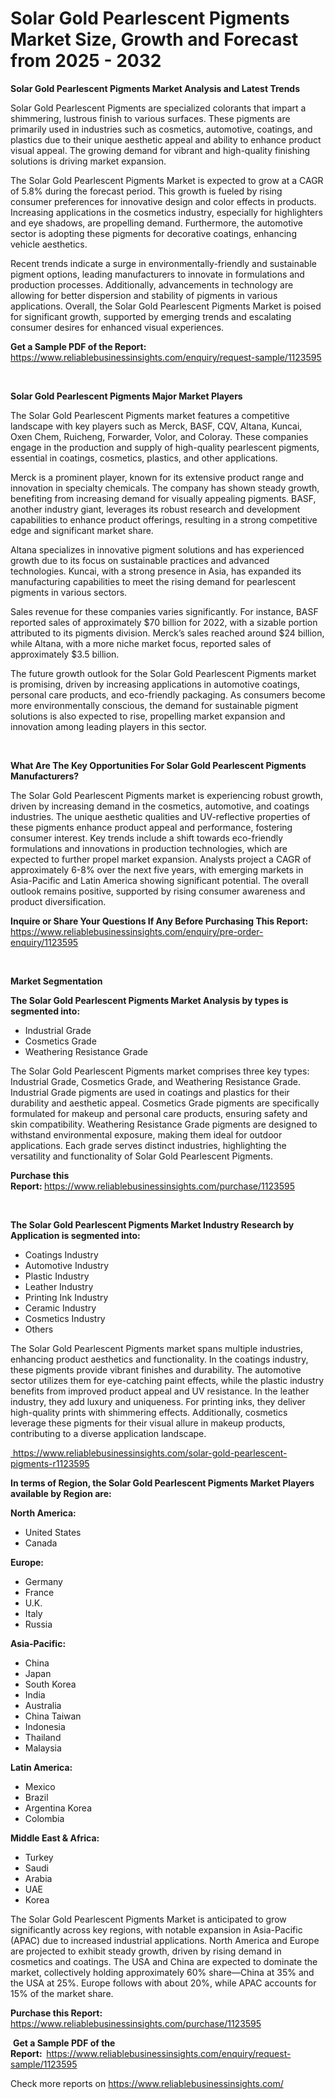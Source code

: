 <p><h1>Solar Gold Pearlescent Pigments Market Size, Growth and Forecast from 2025 - 2032</h1></p><p><strong>Solar Gold Pearlescent Pigments Market Analysis and Latest Trends</strong></p>
<p><p>Solar Gold Pearlescent Pigments are specialized colorants that impart a shimmering, lustrous finish to various surfaces. These pigments are primarily used in industries such as cosmetics, automotive, coatings, and plastics due to their unique aesthetic appeal and ability to enhance product visual appeal. The growing demand for vibrant and high-quality finishing solutions is driving market expansion.</p><p>The Solar Gold Pearlescent Pigments Market is expected to grow at a CAGR of 5.8% during the forecast period. This growth is fueled by rising consumer preferences for innovative design and color effects in products. Increasing applications in the cosmetics industry, especially for highlighters and eye shadows, are propelling demand. Furthermore, the automotive sector is adopting these pigments for decorative coatings, enhancing vehicle aesthetics.</p><p>Recent trends indicate a surge in environmentally-friendly and sustainable pigment options, leading manufacturers to innovate in formulations and production processes. Additionally, advancements in technology are allowing for better dispersion and stability of pigments in various applications. Overall, the Solar Gold Pearlescent Pigments Market is poised for significant growth, supported by emerging trends and escalating consumer desires for enhanced visual experiences.</p></p>
<p><strong>Get a Sample PDF of the Report:&nbsp;</strong> <a href="https://www.reliablebusinessinsights.com/enquiry/request-sample/1123595?utm_campaign=2125&utm_medium=2&utm_source=Github&utm_content=ia&utm_term=05022025&utm_id=solar-gold-pearlescent-pigments">https://www.reliablebusinessinsights.com/enquiry/request-sample/1123595</a></p>
<p>&nbsp;</p>
<p><strong>Solar Gold Pearlescent Pigments Major Market Players</strong></p>
<p><p>The Solar Gold Pearlescent Pigments market features a competitive landscape with key players such as Merck, BASF, CQV, Altana, Kuncai, Oxen Chem, Ruicheng, Forwarder, Volor, and Coloray. These companies engage in the production and supply of high-quality pearlescent pigments, essential in coatings, cosmetics, plastics, and other applications.</p><p>Merck is a prominent player, known for its extensive product range and innovation in specialty chemicals. The company has shown steady growth, benefiting from increasing demand for visually appealing pigments. BASF, another industry giant, leverages its robust research and development capabilities to enhance product offerings, resulting in a strong competitive edge and significant market share.</p><p>Altana specializes in innovative pigment solutions and has experienced growth due to its focus on sustainable practices and advanced technologies. Kuncai, with a strong presence in Asia, has expanded its manufacturing capabilities to meet the rising demand for pearlescent pigments in various sectors.</p><p>Sales revenue for these companies varies significantly. For instance, BASF reported sales of approximately $70 billion for 2022, with a sizable portion attributed to its pigments division. Merck’s sales reached around $24 billion, while Altana, with a more niche market focus, reported sales of approximately $3.5 billion. </p><p>The future growth outlook for the Solar Gold Pearlescent Pigments market is promising, driven by increasing applications in automotive coatings, personal care products, and eco-friendly packaging. As consumers become more environmentally conscious, the demand for sustainable pigment solutions is also expected to rise, propelling market expansion and innovation among leading players in this sector.</p></p>
<p>&nbsp;</p>
<p><strong>What Are The Key Opportunities For Solar Gold Pearlescent Pigments Manufacturers?</strong></p>
<p><p>The Solar Gold Pearlescent Pigments market is experiencing robust growth, driven by increasing demand in the cosmetics, automotive, and coatings industries. The unique aesthetic qualities and UV-reflective properties of these pigments enhance product appeal and performance, fostering consumer interest. Key trends include a shift towards eco-friendly formulations and innovations in production technologies, which are expected to further propel market expansion. Analysts project a CAGR of approximately 6-8% over the next five years, with emerging markets in Asia-Pacific and Latin America showing significant potential. The overall outlook remains positive, supported by rising consumer awareness and product diversification.</p></p>
<p><strong>Inquire or Share Your Questions If Any Before Purchasing This Report:</strong> <a href="https://www.reliablebusinessinsights.com/enquiry/pre-order-enquiry/1123595?utm_campaign=2125&utm_medium=2&utm_source=Github&utm_content=ia&utm_term=05022025&utm_id=solar-gold-pearlescent-pigments">https://www.reliablebusinessinsights.com/enquiry/pre-order-enquiry/1123595</a></p>
<p>&nbsp;</p>
<p><strong>Market Segmentation</strong></p>
<p><strong>The Solar Gold Pearlescent Pigments Market Analysis by types is segmented into:</strong></p>
<p><ul><li>Industrial Grade</li><li>Cosmetics Grade</li><li>Weathering Resistance Grade</li></ul></p>
<p><p>The Solar Gold Pearlescent Pigments market comprises three key types: Industrial Grade, Cosmetics Grade, and Weathering Resistance Grade. Industrial Grade pigments are used in coatings and plastics for their durability and aesthetic appeal. Cosmetics Grade pigments are specifically formulated for makeup and personal care products, ensuring safety and skin compatibility. Weathering Resistance Grade pigments are designed to withstand environmental exposure, making them ideal for outdoor applications. Each grade serves distinct industries, highlighting the versatility and functionality of Solar Gold Pearlescent Pigments.</p></p>
<p><strong>Purchase this Report:&nbsp;</strong><a href="https://www.reliablebusinessinsights.com/purchase/1123595?utm_campaign=2125&utm_medium=2&utm_source=Github&utm_content=ia&utm_term=05022025&utm_id=solar-gold-pearlescent-pigments">https://www.reliablebusinessinsights.com/purchase/1123595</a></p>
<p>&nbsp;</p>
<p><strong>The Solar Gold Pearlescent Pigments Market Industry Research by Application is segmented into:</strong></p>
<p><ul><li>Coatings Industry</li><li>Automotive Industry</li><li>Plastic Industry</li><li>Leather Industry</li><li>Printing Ink Industry</li><li>Ceramic Industry</li><li>Cosmetics Industry</li><li>Others</li></ul></p>
<p><p>The Solar Gold Pearlescent Pigments market spans multiple industries, enhancing product aesthetics and functionality. In the coatings industry, these pigments provide vibrant finishes and durability. The automotive sector utilizes them for eye-catching paint effects, while the plastic industry benefits from improved product appeal and UV resistance. In the leather industry, they add luxury and uniqueness. For printing inks, they deliver high-quality prints with shimmering effects. Additionally, cosmetics leverage these pigments for their visual allure in makeup products, contributing to a diverse application landscape.</p></p>
<p><a href="https://www.reliablebusinessinsights.com/solar-gold-pearlescent-pigments-r1123595?utm_campaign=2125&utm_medium=2&utm_source=Github&utm_content=ia&utm_term=05022025&utm_id=solar-gold-pearlescent-pigments">&nbsp;https://www.reliablebusinessinsights.com/solar-gold-pearlescent-pigments-r1123595</a></p>
<p><strong>In terms of Region, the Solar Gold Pearlescent Pigments Market Players available by Region are:</strong></p>
<p>
    <p> <strong> North America: </strong>
        <ul>
            <li>United States</li>
            <li>Canada</li>
        </ul>
        </p> 
    <p> <strong> Europe: </strong>
        <ul>
            <li>Germany</li>
            <li>France</li>
            <li>U.K.</li>
            <li>Italy</li>
            <li>Russia</li>
        </ul>
        </p> 
    <p> <strong> Asia-Pacific: </strong>
        <ul>
            <li>China</li>
            <li>Japan</li>
            <li>South Korea</li>
            <li>India</li>
            <li>Australia</li>
            <li>China Taiwan</li>
            <li>Indonesia</li>
            <li>Thailand</li>
            <li>Malaysia</li>
        </ul>
        </p> 
    <p> <strong> Latin America: </strong>
        <ul>
            <li>Mexico</li>
            <li>Brazil</li>
            <li>Argentina Korea</li>
            <li>Colombia</li>
        </ul>
        </p> 
    <p> <strong> Middle East & Africa: </strong>
        <ul>
            <li>Turkey</li>
            <li>Saudi</li>
            <li>Arabia</li>
            <li>UAE</li>
            <li>Korea</li>
        </ul>
    </p>
    </p>
<p><p>The Solar Gold Pearlescent Pigments Market is anticipated to grow significantly across key regions, with notable expansion in Asia-Pacific (APAC) due to increased industrial applications. North America and Europe are projected to exhibit steady growth, driven by rising demand in cosmetics and coatings. The USA and China are expected to dominate the market, collectively holding approximately 60% share—China at 35% and the USA at 25%. Europe follows with about 20%, while APAC accounts for 15% of the market share.</p></p>
<p><strong>Purchase this Report: </strong><a href="https://www.reliablebusinessinsights.com/purchase/1123595?utm_campaign=2125&utm_medium=2&utm_source=Github&utm_content=ia&utm_term=05022025&utm_id=solar-gold-pearlescent-pigments">https://www.reliablebusinessinsights.com/purchase/1123595</a></p>
<p>&nbsp;<strong>Get a Sample PDF of the Report:&nbsp;&nbsp;</strong><a href="https://www.reliablebusinessinsights.com/enquiry/request-sample/1123595?utm_campaign=2125&utm_medium=2&utm_source=Github&utm_content=ia&utm_term=05022025&utm_id=solar-gold-pearlescent-pigments">https://www.reliablebusinessinsights.com/enquiry/request-sample/1123595</a></p>
<p><strong></strong></p>
<p>Check more reports on <a href="https://www.reliablebusinessinsights.com/?utm_campaign=2125&utm_medium=2&utm_source=Github&utm_content=ia&utm_term=05022025&utm_id=solar-gold-pearlescent-pigments">https://www.reliablebusinessinsights.com/</a></p>